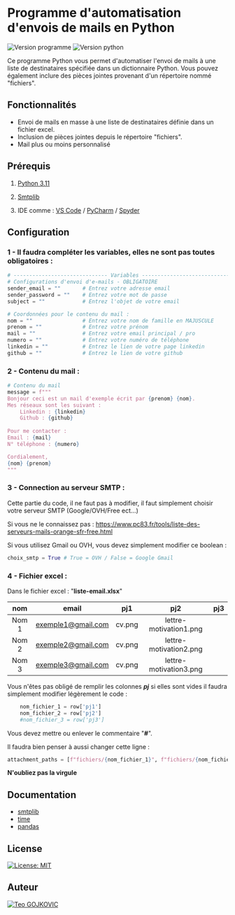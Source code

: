 # Programme d'automatisation d'envois de mails en Python

![Version programme](https://img.shields.io/badge/Version-v1.1-blue.svg)
![Version python](https://img.shields.io/badge/Python-3.11.5-blue.svg)

Ce programme Python vous permet d'automatiser l'envoi de mails à une liste de destinataires spécifiée dans un dictionnaire Python. Vous pouvez également inclure des pièces jointes provenant d'un répertoire nommé "fichiers".

## Fonctionnalités

- Envoi de mails en masse à une liste de destinataires définie dans un fichier excel.
- Inclusion de pièces jointes depuis le répertoire "fichiers".
- Mail plus ou moins personnalisé

## Prérequis

1. [Python 3.11](https://www.python.org/downloads/release/python-3110/)

2. [Smtplib](https://pypi.org/project/secure-smtplib/)

3. IDE comme : [VS Code](https://code.visualstudio.com) / [PyCharm](https://www.jetbrains.com/fr-fr/pycharm/) / [Spyder](https://www.spyder-ide.org)

## Configuration

### 1 - Il faudra compléter les variables, elles ne sont pas toutes obligatoires :

```py
# ------------------------------ Variables ------------------------------ 
# Configurations d'envoi d'e-mails - OBLIGATOIRE
sender_email = ""       # Entrez votre adresse email
sender_password = ""    # Entrez votre mot de passe
subject = ""            # Entrez l'objet de votre email

# Coordonnées pour le contenu du mail : 
nom = ""                # Entrez votre nom de famille en MAJUSCULE
prenom = ""             # Entrez votre prénom
mail = ""               # Entrez votre email principal / pro
numero = ""             # Entrez votre numéro de téléphone
linkedin = ""           # Entrez le lien de votre page linkedin
github = ""             # Entrez le lien de votre github
```

### 2 - Contenu du mail : 

```py
# Contenu du mail
message = f""" 
Bonjour ceci est un mail d'exemple écrit par {prenom} {nom}.
Mes réseaux sont les suivant : 
    Linkedin : {linkedin}
    Github : {github}
    
Pour me contacter : 
Email : {mail}
N° téléphone : {numero}

Cordialement,
{nom} {prenom}
"""
```

### 3 - Connection au serveur SMTP :
Cette partie du code, il ne faut pas à modifier, il faut simplement choisir votre serveur SMTP (Google/OVH/Free ect...)

Si vous ne le connaissez pas : https://www.pc83.fr/tools/liste-des-serveurs-mails-orange-sfr-free.html

Si vous utilisez Gmail ou OVH, vous devez simplement modifier ce boolean :

```py
choix_smtp = True # True = OVH / False = Google Gmail
```

### 4 - Fichier excel :
Dans le fichier excel : "**liste-email.xlsx**"

| nom | email | pj1 | pj2 | pj3 |
|:----------:|:----------:|:----------:|:----------:|:----------:|
| Nom 1 | exemple1@gmail.com | cv.png | lettre-motivation1.png | |
| Nom 2 | exemple2@gmail.com | cv.png | lettre-motivation2.png | |
| Nom 3 | exemple3@gmail.com | cv.png | lettre-motivation3.png | |

Vous n'êtes pas obligé de remplir les colonnes ***pj*** si elles sont vides il faudra simplement modifier légèrement le code :
```py
    nom_fichier_1 = row['pj1']
    nom_fichier_2 = row['pj2']
    #nom_fichier_3 = row['pj3']  
```

Vous devez mettre ou enlever le commentaire "**#**".

Il faudra bien penser à aussi changer cette ligne :

```py
attachment_paths = [f"fichiers/{nom_fichier_1}", f"fichiers/{nom_fichier_2}"]
```

**N'oubliez pas la virgule**

## Documentation

- [smtplib](https://docs.python.org/3/library/smtplib.html)
- [time](https://docs.python.org/3/library/time.html)
- [pandas](https://pandas.pydata.org/docs/user_guide/index.html)

## License

[![License: MIT](https://img.shields.io/badge/License-MIT-yellow.svg)](https://opensource.org/licenses/MIT)

## Auteur

[![Teo GOJKOVIC](https://img.shields.io/badge/Teo_GOJKOVIC-222e45?style=for-the-badge&logo=github&logoColor=white)](https://github.com/Teo-Gojkovic)